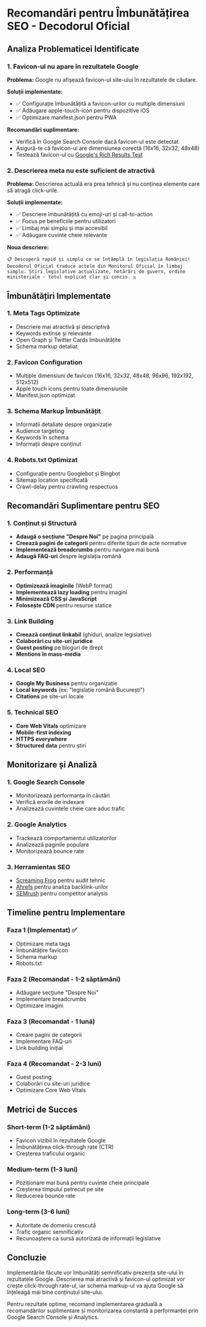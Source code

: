 # Recomandări pentru Îmbunătățirea SEO - Decodorul Oficial

## Analiza Problematicei Identificate

### 1. **Favicon-ul nu apare în rezultatele Google**
**Problema:** Google nu afișează favicon-ul site-ului în rezultatele de căutare.

**Soluții implementate:**
- ✅ Configurație îmbunătățită a favicon-urilor cu multiple dimensiuni
- ✅ Adăugare apple-touch-icon pentru dispozitive iOS
- ✅ Optimizare manifest.json pentru PWA

**Recomandări suplimentare:**
- Verifică în Google Search Console dacă favicon-ul este detectat
- Asigură-te că favicon-ul are dimensiunea corectă (16x16, 32x32, 48x48)
- Testează favicon-ul cu [Google's Rich Results Test](https://search.google.com/test/rich-results)

### 2. **Descrierea meta nu este suficient de atractivă**
**Problema:** Descrierea actuală era prea tehnică și nu conținea elemente care să atragă click-urile.

**Soluții implementate:**
- ✅ Descriere îmbunătățită cu emoji-uri și call-to-action
- ✅ Focus pe beneficiile pentru utilizatori
- ✅ Limbaj mai simplu și mai accesibil
- ✅ Adăugare cuvinte cheie relevante

**Noua descriere:**
```
📋 Descoperă rapid și simplu ce se întâmplă în legislația României! Decodorul Oficial traduce actele din Monitorul Oficial în limbaj simplu. Știri legislative actualizate, hotărâri de guvern, ordine ministeriale - totul explicat clar și concis. ⚖️
```

## Îmbunătățiri Implementate

### 1. **Meta Tags Optimizate**
- Descriere mai atractivă și descriptivă
- Keywords extinse și relevante
- Open Graph și Twitter Cards îmbunătățite
- Schema markup detaliat

### 2. **Favicon Configuration**
- Multiple dimensiuni de favicon (16x16, 32x32, 48x48, 96x96, 192x192, 512x512)
- Apple touch icons pentru toate dimensiunile
- Manifest.json optimizat

### 3. **Schema Markup Îmbunătățit**
- Informații detaliate despre organizație
- Audience targeting
- Keywords în schema
- Informații despre conținut

### 4. **Robots.txt Optimizat**
- Configurație pentru Googlebot și Bingbot
- Sitemap location specificată
- Crawl-delay pentru crawling respectuos

## Recomandări Suplimentare pentru SEO

### 1. **Conținut și Structură**
- **Adaugă o secțiune "Despre Noi"** pe pagina principală
- **Creează pagini de categorii** pentru diferite tipuri de acte normative
- **Implementează breadcrumbs** pentru navigare mai bună
- **Adaugă FAQ-uri** despre legislația română

### 2. **Performanță**
- **Optimizează imaginile** (WebP format)
- **Implementează lazy loading** pentru imagini
- **Minimizează CSS și JavaScript**
- **Folosește CDN** pentru resurse statice

### 3. **Link Building**
- **Creează conținut linkabil** (ghiduri, analize legislative)
- **Colaborări cu site-uri juridice**
- **Guest posting** pe bloguri de drept
- **Mentions în mass-media**

### 4. **Local SEO**
- **Google My Business** pentru organizație
- **Local keywords** (ex: "legislație română București")
- **Citations** pe site-uri locale

### 5. **Technical SEO**
- **Core Web Vitals** optimizare
- **Mobile-first indexing**
- **HTTPS everywhere**
- **Structured data** pentru știri

## Monitorizare și Analiză

### 1. **Google Search Console**
- Monitorizează performanța în căutări
- Verifică erorile de indexare
- Analizează cuvintele cheie care aduc trafic

### 2. **Google Analytics**
- Trackează comportamentul utilizatorilor
- Analizează paginile populare
- Monitorizează bounce rate

### 3. **Herramientas SEO**
- [Screaming Frog](https://www.screamingfrog.co.uk/seo-spider/) pentru audit tehnic
- [Ahrefs](https://ahrefs.com/) pentru analiza backlink-urilor
- [SEMrush](https://www.semrush.com/) pentru competitor analysis

## Timeline pentru Implementare

### Faza 1 (Implementat) ✅
- Optimizare meta tags
- Îmbunătățire favicon
- Schema markup
- Robots.txt

### Faza 2 (Recomandat - 1-2 săptămâni)
- Adăugare secțiune "Despre Noi"
- Implementare breadcrumbs
- Optimizare imagini

### Faza 3 (Recomandat - 1 lună)
- Creare pagini de categorii
- Implementare FAQ-uri
- Link building inițial

### Faza 4 (Recomandat - 2-3 luni)
- Guest posting
- Colaborări cu site-uri juridice
- Optimizare Core Web Vitals

## Metrici de Succes

### Short-term (1-2 săptămâni)
- Favicon vizibil în rezultatele Google
- Îmbunătățirea click-through rate (CTR)
- Creșterea traficului organic

### Medium-term (1-3 luni)
- Poziționare mai bună pentru cuvinte cheie principale
- Creșterea timpului petrecut pe site
- Reducerea bounce rate

### Long-term (3-6 luni)
- Autoritate de domeniu crescută
- Trafic organic semnificativ
- Recunoaștere ca sursă autorizată de informații legislative

## Concluzie

Implementările făcute vor îmbunătăți semnificativ prezența site-ului în rezultatele Google. Descrierea mai atractivă și favicon-ul optimizat vor crește click-through rate-ul, iar schema markup-ul va ajuta Google să înțeleagă mai bine conținutul site-ului.

Pentru rezultate optime, recomand implementarea graduală a recomandărilor suplimentare și monitorizarea constantă a performanței prin Google Search Console și Analytics.
